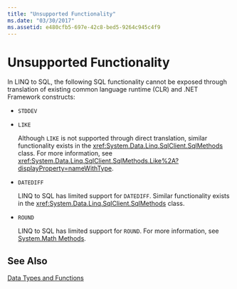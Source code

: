 ```yaml
---
title: "Unsupported Functionality"
ms.date: "03/30/2017"
ms.assetid: e480cfb5-697e-42c8-bed5-9264c945c4f9
---
```

# Unsupported Functionality
In LINQ to SQL, the following SQL functionality cannot be exposed through translation of existing common language runtime (CLR) and .NET Framework constructs:  
  
- `STDDEV`  
  
- `LIKE`  
  
   Although `LIKE` is not supported through direct translation, similar functionality exists in the <xref:System.Data.Linq.SqlClient.SqlMethods> class. For more information, see <xref:System.Data.Linq.SqlClient.SqlMethods.Like%2A?displayProperty=nameWithType>.  
  
- `DATEDIFF`  
  
   LINQ to SQL has limited support for `DATEDIFF`. Similar functionality exists in the <xref:System.Data.Linq.SqlClient.SqlMethods> class.  
  
- `ROUND`  
  
   LINQ to SQL has limited support for `ROUND`. For more information, see [System.Math Methods](system-math-methods.md).  
  
## See Also  
 [Data Types and Functions](data-types-and-functions.md)
